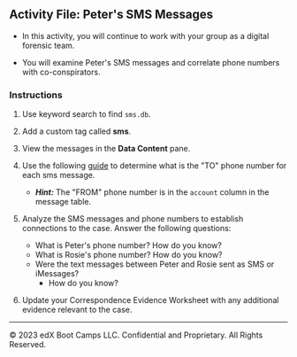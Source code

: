 ## Activity File: Peter's SMS Messages

- In this activity, you will continue to work with your group as a digital forensic team.

- You will examine Peter's SMS messages and correlate phone numbers with co-conspirators.

### Instructions 

1. Use keyword search to find `sms.db`.

2. Add a custom tag called **sms**.

3. View the messages in the **Data Content** pane.

4. Use the following [guide](Determining%20a%20phone%20number.pdf) to determine what is the "TO" phone number for each sms message.
   - ***Hint:*** The "FROM" phone number is in the `account` column in the message table.

5. Analyze the SMS messages and phone numbers to establish connections to the case. Answer the following questions:

    - What is Peter's phone number? How do you know?
    - What is Rosie's phone number? How do you know?
    - Were the text messages between Peter and Rosie sent as SMS or iMessages?
      - How do you know?

6. Update your Correspondence Evidence Worksheet with any additional evidence relevant to the case.

----

&copy; 2023 edX Boot Camps LLC. Confidential and Proprietary. All Rights Reserved.

